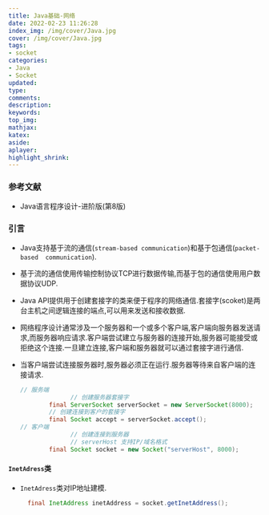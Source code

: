 ```yaml
---
title: Java基础-网络
date: 2022-02-23 11:26:28
index_img: /img/cover/Java.jpg
cover: /img/cover/Java.jpg
tags:
- socket
categories:
- Java
- Socket
updated:
type:
comments:
description:
keywords:
top_img:
mathjax:
katex:
aside:
aplayer:
highlight_shrink:
---
```


### 参考文献

* Java语言程序设计-进阶版(第8版)

### 引言

* Java支持基于流的通信(`stream-based communication`)和基于包通信(`packet-based  communication`).

* 基于流的通信使用传输控制协议TCP进行数据传输,而基于包的通信使用用户数据协议UDP.

* Java API提供用于创建套接字的类来便于程序的网络通信.套接字(scoket)是两台主机之间逻辑连接的端点,可以用来发送和接收数据.

* 网络程序设计通常涉及一个服务器和一个或多个客户端,客户端向服务器发送请求,而服务器响应请求.客户端尝试建立与服务器的连接开始,服务器可能接受或拒绝这个连接.一旦建立连接,客户端和服务器就可以通过套接字进行通信.

* 当客户端尝试连接服务器时,服务器必须正在运行.服务器等待来自客户端的连接请求.

  ```java
  // 服务端
  				// 创建服务器套接字
          final ServerSocket serverSocket = new ServerSocket(8000);
          // 创建连接到客户的套接字
          final Socket accept = serverSocket.accept();
  // 客户端
  				// 创建连接到服务器
  				// serverHost 支持IP/域名格式
          final Socket socket = new Socket("serverHost", 8000);
  
  ```

#### `InetAdress`类

* `InetAdress`类对IP地址建模.

  ```java
  	final InetAddress inetAddress = socket.getInetAddress();
  ```

  
